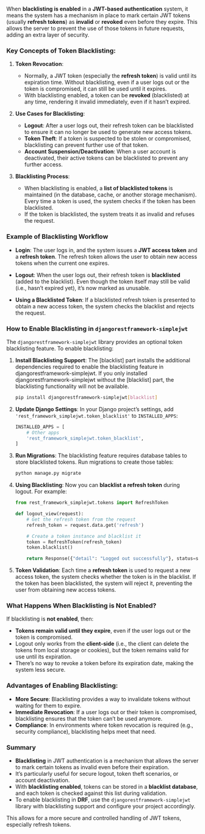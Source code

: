 When **blacklisting is enabled** in a **JWT-based authentication** system, it means the system has a mechanism in place to mark certain JWT tokens (usually **refresh tokens**) as **invalid** or **revoked** even before they expire. This allows the server to prevent the use of those tokens in future requests, adding an extra layer of security.

### Key Concepts of Token Blacklisting:

1. **Token Revocation**:
   - Normally, a JWT token (especially the **refresh token**) is valid until its expiration time. Without blacklisting, even if a user logs out or the token is compromised, it can still be used until it expires.
   - With blacklisting enabled, a token can be **revoked** (blacklisted) at any time, rendering it invalid immediately, even if it hasn’t expired.

2. **Use Cases for Blacklisting**:
   - **Logout**: After a user logs out, their refresh token can be blacklisted to ensure it can no longer be used to generate new access tokens.
   - **Token Theft**: If a token is suspected to be stolen or compromised, blacklisting can prevent further use of that token.
   - **Account Suspension/Deactivation**: When a user account is deactivated, their active tokens can be blacklisted to prevent any further access.

3. **Blacklisting Process**:
   - When blacklisting is enabled, a **list of blacklisted tokens** is maintained (in the database, cache, or another storage mechanism). Every time a token is used, the system checks if the token has been blacklisted.
   - If the token is blacklisted, the system treats it as invalid and refuses the request.

### Example of Blacklisting Workflow

- **Login**: The user logs in, and the system issues a **JWT access token** and a **refresh token**. The refresh token allows the user to obtain new access tokens when the current one expires.
  
- **Logout**: When the user logs out, their refresh token is **blacklisted** (added to the blacklist). Even though the token itself may still be valid (i.e., hasn’t expired yet), it’s now marked as unusable.

- **Using a Blacklisted Token**: If a blacklisted refresh token is presented to obtain a new access token, the system checks the blacklist and rejects the request.

### How to Enable Blacklisting in `djangorestframework-simplejwt`

The `djangorestframework-simplejwt` library provides an optional token blacklisting feature. To enable blacklisting:

1. **Install Blacklisting Support**:
   The [blacklist] part installs the additional dependencies required to enable the blacklisting feature in djangorestframework-simplejwt. If you only installed djangorestframework-simplejwt without the [blacklist] part, the blacklisting functionality will not be available.

   ```bash
   pip install djangorestframework-simplejwt[blacklist]
   ```

2. **Update Django Settings**:
   In your Django project’s settings, add `'rest_framework_simplejwt.token_blacklist'` to `INSTALLED_APPS`:

   ```python
   INSTALLED_APPS = [
       # Other apps
       'rest_framework_simplejwt.token_blacklist',
   ]
   ```

3. **Run Migrations**:
   The blacklisting feature requires database tables to store blacklisted tokens. Run migrations to create those tables:

   ```bash
   python manage.py migrate
   ```

4. **Using Blacklisting**:
   Now you can **blacklist a refresh token** during logout. For example:

   ```python
   from rest_framework_simplejwt.tokens import RefreshToken

   def logout_view(request):
       # Get the refresh token from the request
       refresh_token = request.data.get('refresh')

       # Create a token instance and blacklist it
       token = RefreshToken(refresh_token)
       token.blacklist()

       return Response({"detail": "Logged out successfully"}, status=status.HTTP_205_RESET_CONTENT)
   ```

5. **Token Validation**:
   Each time a **refresh token** is used to request a new access token, the system checks whether the token is in the blacklist. If the token has been blacklisted, the system will reject it, preventing the user from obtaining new access tokens.

### What Happens When Blacklisting is Not Enabled?

If blacklisting is **not enabled**, then:
- **Tokens remain valid until they expire**, even if the user logs out or the token is compromised.
- Logout only works from the **client-side** (i.e., the client can delete the tokens from local storage or cookies), but the token remains valid for use until its expiration.
- There’s no way to revoke a token before its expiration date, making the system less secure.

### Advantages of Enabling Blacklisting:
- **More Secure**: Blacklisting provides a way to invalidate tokens without waiting for them to expire.
- **Immediate Revocation**: If a user logs out or their token is compromised, blacklisting ensures that the token can’t be used anymore.
- **Compliance**: In environments where token revocation is required (e.g., security compliance), blacklisting helps meet that need.

### Summary

- **Blacklisting** in JWT authentication is a mechanism that allows the server to mark certain tokens as invalid even before their expiration.
- It’s particularly useful for secure logout, token theft scenarios, or account deactivation.
- With **blacklisting enabled**, tokens can be stored in a **blacklist database**, and each token is checked against this list during validation.
- To enable blacklisting in **DRF**, use the `djangorestframework-simplejwt` library with blacklisting support and configure your project accordingly.

This allows for a more secure and controlled handling of JWT tokens, especially refresh tokens.